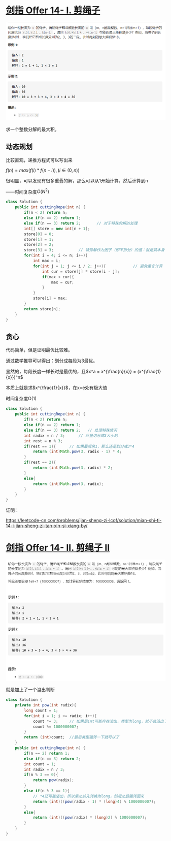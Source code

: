 # [剑指 Offer 14- I. 剪绳子](https://leetcode-cn.com/problems/jian-sheng-zi-lcof/)

<img src="pic\image-20210503095610215.png" alt="image-20210503095610215" style="zoom:67%;" />

求一个整数分解的最大积。

## 动态规划

比较直观，递推方程式可以写出来

$f(n) = max(f(i) * f(n-i)), (i \in (0, n))$

很明显，可以发现有很多重叠的解，那么可以从1开始计算，然后计算到n

——时间复杂度$O(N^2)$

```java
class Solution {
    public int cuttingRope(int n) {
        if(n < 2) return n;				
        else if(n == 2) return 1;
        else if(n == 3) return 2;		// 对于特殊的解的处理
        int[] store = new int[n + 1];
        store[0] = 0;
        store[1] = 1;
        store[2] = 2;
        store[3] = 3;			// 特殊解作为因子（即不拆分）的值：就是其本身
        for(int i = 4; i <= n; i++){
            int max = i;
            for(int j = 1; j <= i / 2; j++){			// 避免重复计算
                int cur = store[j] * store[i - j];
                if(max < cur){
                    max = cur;
                }
            }
            store[i] = max;
        }
        return store[n];
    }
}
```

## 贪心

代码简单，但是证明最优比较难。

通过数学推导可以得出：划分成每段为3最优。

显然的，每段长度一样长时是最优的，且$x^a = x^{\frac{n}{x}} = (x^{\frac{1}{x}})^n$

本质上就是求$x^{\frac{1}{x}}$，在x=e处有极大值

时间复杂度O(1)

```java
class Solution {
    public int cuttingRope(int n) {
        if(n < 2) return n;
        else if(n == 2) return 1;
        else if(n == 3) return 2;	// 处理特殊情况
        int radix = n / 3;		// 尽量切分成3大小的
        int rest = n % 3;
        if(rest == 1){		// 如果最后余1，那么还是划分成3*4
            return (int)Math.pow(3, radix - 1) * 4;
        }
        if(rest == 2){
            return (int)Math.pow(3, radix) * 2;
        }
        else{
            return (int)Math.pow(3, radix);
        }
    }
}
```

证明：

https://leetcode-cn.com/problems/jian-sheng-zi-lcof/solution/mian-shi-ti-14-i-jian-sheng-zi-tan-xin-si-xiang-by/

# [剑指 Offer 14- II. 剪绳子 II](https://leetcode-cn.com/problems/jian-sheng-zi-ii-lcof/)

<img src="pic\image-20210503103013319.png" alt="image-20210503103013319" style="zoom:67%;" />

就是加上了一个溢出判断

```java
class Solution {
    private int pow(int radix){
        long count = 1;
        for(int i = 1; i <= radix; i++){
            count *= 3;		// 如果是int可能存在溢出，类型为long，就不会溢出了
            count %= 1000000007;
        }		
        return (int)count;	//最后类型强转一下就可以了
    }
    public int cuttingRope(int n) {
        if(n == 2) return 1;
        else if(n == 3) return 2;
        int count = 1;
        int radix = n / 3;
        if(n % 3 == 0){
            return pow(radix);
        }
        else if(n % 3 == 1){
            // *4还可能溢出，所以乘之前先转换为long，然后之后强转回来
            return (int)((pow(radix - 1) * (long)4) % 1000000007);
        }
        else{
            return (int)((pow(radix) * (long)2) % 1000000007);
        }
    }
}
```

